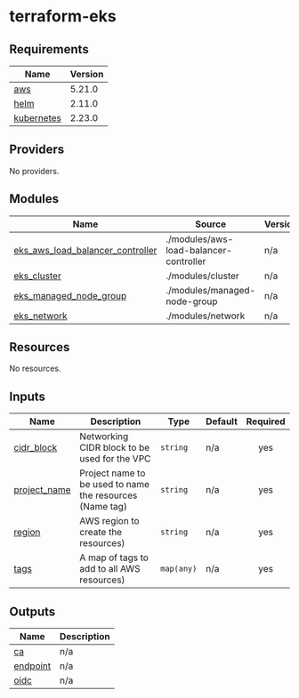 # terraform-eks
<!-- BEGIN_TF_DOCS -->
## Requirements

| Name | Version |
|------|---------|
| <a name="requirement_aws"></a> [aws](#requirement\_aws) | 5.21.0 |
| <a name="requirement_helm"></a> [helm](#requirement\_helm) | 2.11.0 |
| <a name="requirement_kubernetes"></a> [kubernetes](#requirement\_kubernetes) | 2.23.0 |

## Providers

No providers.

## Modules

| Name | Source | Version |
|------|--------|---------|
| <a name="module_eks_aws_load_balancer_controller"></a> [eks\_aws\_load\_balancer\_controller](#module\_eks\_aws\_load\_balancer\_controller) | ./modules/aws-load-balancer-controller | n/a |
| <a name="module_eks_cluster"></a> [eks\_cluster](#module\_eks\_cluster) | ./modules/cluster | n/a |
| <a name="module_eks_managed_node_group"></a> [eks\_managed\_node\_group](#module\_eks\_managed\_node\_group) | ./modules/managed-node-group | n/a |
| <a name="module_eks_network"></a> [eks\_network](#module\_eks\_network) | ./modules/network | n/a |

## Resources

No resources.

## Inputs

| Name | Description | Type | Default | Required |
|------|-------------|------|---------|:--------:|
| <a name="input_cidr_block"></a> [cidr\_block](#input\_cidr\_block) | Networking CIDR block to be used for the VPC | `string` | n/a | yes |
| <a name="input_project_name"></a> [project\_name](#input\_project\_name) | Project name to be used to name the resources (Name tag) | `string` | n/a | yes |
| <a name="input_region"></a> [region](#input\_region) | AWS region to create the resources) | `string` | n/a | yes |
| <a name="input_tags"></a> [tags](#input\_tags) | A map of tags to add to all AWS resources) | `map(any)` | n/a | yes |

## Outputs

| Name | Description |
|------|-------------|
| <a name="output_ca"></a> [ca](#output\_ca) | n/a |
| <a name="output_endpoint"></a> [endpoint](#output\_endpoint) | n/a |
| <a name="output_oidc"></a> [oidc](#output\_oidc) | n/a |
<!-- END_TF_DOCS -->
